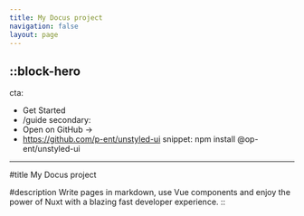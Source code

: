 ```yaml
---
title: My Docus project
navigation: false
layout: page
---
```


::block-hero
---
cta:

-   Get Started
-   /guide
    secondary:
-   Open on GitHub →
-   https://github.com/p-ent/unstyled-ui
    snippet: npm install @op-ent/unstyled-ui
---

#title
My Docus project

#description
Write pages in markdown, use Vue components and enjoy the power of Nuxt with a blazing fast developer experience.
::
